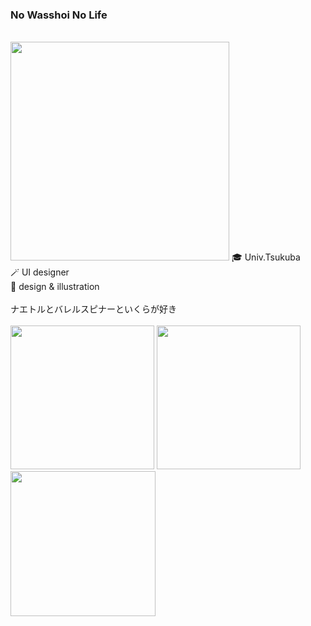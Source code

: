### No Wasshoi No Life
<br/>
<img  height="350px" src="https://user-images.githubusercontent.com/48097323/145959841-6cfd058c-b293-477f-a6c4-0f0e4e9bc8ad.jpg">
🎓  Univ.Tsukuba<br/>  
🪄  UI designer<br/>    
🎨  design & illustration <br/>
</br>
ナエトルとバレルスピナーといくらが好き

<br/> 
<br/> 
<div>
 <img  height="230px" src="https://user-images.githubusercontent.com/48097323/145960301-c0e25e3d-041b-457a-ac22-a7650892e0be.jpg">
 <img  height="230px" src="https://user-images.githubusercontent.com/48097323/145960183-92b4d816-a13c-4d9b-bf4a-6528bb854563.jpg">
  <img height="232px" src="https://user-images.githubusercontent.com/48097323/145986912-3a8a7905-c585-44ce-8f63-2354fe915486.png">
</div>

